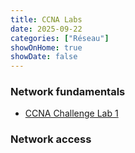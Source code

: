 ```yaml
---
title: CCNA Labs
date: 2025-09-22
categories: ["Réseau"]
showOnHome: true
showDate: false
---
```


### Network fundamentals
- [CCNA Challenge Lab 1](/posts/CCNA_Challenge_Lab_1.md)

### Network access
 